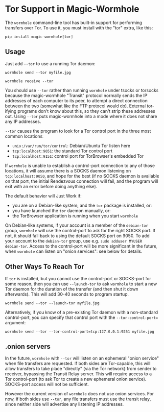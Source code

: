 # Tor Support in Magic-Wormhole

The ``wormhole`` command-line tool has built-in support for performing
transfers over Tor. To use it, you must install with the "tor" extra,
like this:

```
pip install magic-wormhole[tor]
```

## Usage

Just add ``--tor`` to use a running Tor daemon:

```
wormhole send --tor myfile.jpg
 
wormhole receive --tor
```

You should use ``--tor`` rather than running ``wormhole`` under tsocks
or torsocks because the magic-wormhole "Transit" protocol normally sends
the IP addresses of each computer to its peer, to attempt a direct
connection between the two (somewhat like the FTP protocol would do).
External tor-ifying programs don't know about this, so they can't strip
these addresses out. Using ``--tor`` puts magic-wormhole into a mode
where it does not share any IP addresses.

``--tor`` causes the program to look for a Tor control port in the three
most common locations:

* ``unix:/var/run/tor/control``: Debian/Ubuntu Tor listen here
* ``tcp:localhost:9051``: the standard Tor control port
* ``tcp:localhost:9151``: control port for TorBrowser's embedded Tor

If ``wormhole`` is unable to establish a control-port connection to any
of those locations, it will assume there is a SOCKS daemon listening on
``tcp:localhost:9050``, and hope for the best (if no SOCKS daemon is
available on that port, the initial Rendezvous connection will fail, and
the program will exit with an error before doing anything else).

The default behavior will Just Work if:

* you are on a Debian-like system, and the ``tor`` package is installed,
  or:
* you have launched the ``tor`` daemon manually, or:
* the TorBrowser application is running when you start ``wormhole``

On Debian-like systems, if your account is a member of the
``debian-tor`` group, ``wormhole`` will use the control-port to ask for
the right SOCKS port. If not, it should fall back to using the default
SOCKS port on 9050. To add your account to the ``debian-tor`` group, use
e.g. ``sudo adduser MYUSER debian-tor``. Access to the control-port will
be more significant in the future, when ``wormhole`` can listen on
"onion services": see below for details.

## Other Ways To Reach Tor

If ``tor`` is installed, but you cannot use the control-port or
SOCKS-port for some reason, then you can use ``--launch-tor`` to ask
``wormhole`` to start a new Tor daemon for the duration of the transfer
(and then shut it down afterwards). This will add 30-40 seconds to
program startup.

```
wormhole send --tor --launch-tor myfile.jpg
```

Alternatively, if you know of a pre-existing Tor daemon with a
non-standard control-port, you can specify that control port with the
``--tor-control-port=`` argument:

```
wormhole send --tor --tor-control-port=tcp:127.0.0.1:9251 myfile.jpg
```

## .onion servers

In the future, ``wormhole`` with ``--tor`` will listen on an ephemeral
"onion service" when file transfers are requested. If both sides are
Tor-capable, this will allow transfers to take place "directly" (via the
Tor network) from sender to receiver, bypassing the Transit Relay
server. This will require access to a Tor control-port (to ask Tor to
create a new ephemeral onion service). SOCKS-port access will not be
sufficient.

However the current version of ``wormhole`` does not use onion services.
For now, if both sides use ``--tor``, any file transfers must use the
transit relay, since neither side will advertise any listening IP
addresses.
